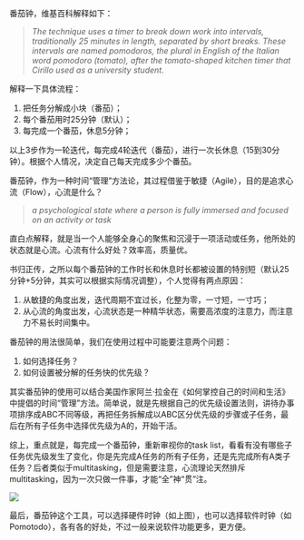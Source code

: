 番茄钟，维基百科解释如下：

> _The technique uses a timer to break down work into intervals, traditionally 25 minutes in length, separated by short breaks. These intervals are named pomodoros, the plural in English of the Italian word pomodoro (tomato), after the tomato-shaped kitchen timer that Cirillo used as a university student._

解释一下具体流程：

1.  把任务分解成小块（番茄）；
2.  每个番茄用时25分钟（默认）；
3.  每完成一个番茄，休息5分钟；

以上3步作为一轮迭代，每完成4轮迭代（番茄），进行一次长休息（15到30分钟）。根据个人情况，决定自己每天完成多少个番茄。

番茄钟，作为一种时间“管理”方法论，其过程借鉴于敏捷（Agile），目的是追求心流（Flow），心流是什么？

> _a psychological state where a person is fully immersed and focused on an activity or task_

直白点解释，就是当一个人能够全身心的聚焦和沉浸于一项活动或任务，他所处的状态就是心流。心流有什么好处？效率高，质量优。

书归正传，之所以每个番茄钟的工作时长和休息时长都被设置的特别短（默认25分钟+5分钟，其实可以根据实际情况调整），个人觉得有两点原因：

1.  从敏捷的角度出发，迭代周期不宜过长，化整为零，一寸短，一寸巧；
2.  从心流的角度出发，心流状态是一种精华状态，需要高浓度的注意力，而注意力不易长时间集中。

番茄钟的用法很简单，我们在使用过程中可能要注意两个问题：

1.  如何选择任务？
2.  如何设置被分解的任务快的优先级？

其实番茄钟的使用可以结合美国作家阿兰·拉金在《如何掌控自己的时间和生活》中提倡的时间“管理”方法。简单说，就是先根据自己的优先级设置法则，讲待办事项排序成ABC不同等级，再把任务拆解成以ABC区分优先级的步骤或子任务，最后在所有子任务中选择优先级为A的，开始干活。

综上，重点就是，每完成一个番茄钟，重新审视你的task list，看看有没有哪些子任务优先级发生了变化，你是先完成A任务的所有子任务，还是先完成所有A类子任务？后者类似于multitasking，但是需要注意，心流理论天然排斥multitasking，因为一次只做一件事，才能“全”神“贯”注。

![](https://pic1.zhimg.com/v2-23fd2fd426e61475d76482135c674cec_b.jpg)

最后，番茄钟这个工具，可以选择硬件时钟（如上图），也可以选择软件时钟（如Pomotodo），各有各的好处，不过一般来说软件功能更多，更方便。